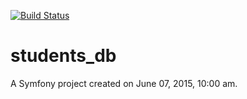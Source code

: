[![Build Status](https://travis-ci.org/alex-kalenyuk/jam_storage.svg?branch=master)](https://travis-ci.org/alex-kalenyuk/jam_storage)

students_db
===========

A Symfony project created on June 07, 2015, 10:00 am.
